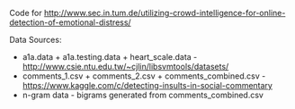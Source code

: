 Code for http://www.sec.in.tum.de/utilizing-crowd-intelligence-for-online-detection-of-emotional-distress/

Data Sources:

* a1a.data + a1a.testing.data + heart_scale.data - http://www.csie.ntu.edu.tw/~cjlin/libsvmtools/datasets/
* comments_1.csv + comments_2.csv + comments_combined.csv - https://www.kaggle.com/c/detecting-insults-in-social-commentary
* n-gram data - bigrams generated from comments_combined.csv
